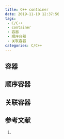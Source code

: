 ```yaml
---
title: C++ container
date: 2019-11-10 12:37:56
tags:
 - C/C++
 - container
 - 容器
 - 顺序容器
 - 关联容器
categories: C/C++
---
```


## 容器

## 顺序容器
[]()

## 关联容器
[]()

## 参考文献
1.
